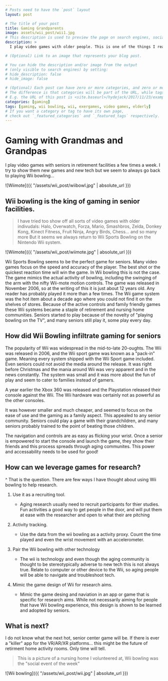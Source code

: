 ```yaml
---
# Posts need to have the `post` layout
layout: post

# The title of your post
title: Gaming Grandparents
image: assets/wii_post/wii1.jpg
# This description is used to preview the page on search engines, social media, etc.
description: >
  I play video games with older people. This is one of the things I really enjoy. I try to play all kinds of different games with residents of retirement and nursing homes, but it always seems to return to Wii bowling. I have been playing video games my entire life. I would say I am a gaming expert, but when it comes to Wii Bowling I lose... a lot. I try to win but older people living in retirement or nursing homes have alot of time on thier hands. Time to hone their craft. And that craft is often-times Wii bowling. 

# (Optional) Link to an image that represents your blog post.

# You can hide the description and/or image from the output
# (only visible to search engines) by setting:
# hide_description: false
# hide_image: false

# (Optional) Each post can have zero or more categories, and zero or more tags.
# The difference is that categories will be part of the URL, while tags will not.
# E.g. the URL of this post is <site.baseurl>/hydejack/2017/11/23/example-content/
categories: [gaming]
tags: [gaming, wii bowling, wii, exergames, video games, elderly]
# If you want a category or tag to have its own page,
# check out `_featured_categories` and `_featured_tags` respectively.
---
```



# Gaming with Grandmas and Grandpas

I play video games with seniors in retirement facilities a few times a week. I try to show them new games and new tech but we seem to always go back to playing Wii bowling...  

![Wiimote]({{ "/assets/wii_post/wiibowl.jpg" | absolute_url }})

## Wii bowling is the king of gaming in senior facilities.

> I have tried too show off all sorts of video games with older indivudals: 
> Halo, Overwatch, Forza, Mario, Smashbros, Zelda, Donkey Kong, Kinect Fitness, Fruit Ninja, Angry Birds, Chess... and so many more
> But it seems we always return to Wii Sports Bowling on the Nintendo Wii system.

![Wiimote]({{ "/assets/wii_post/wiimote.jpg" | absolute_url }})

Wii Sports Bowling seems to be the perfect game for seniors. Many video games focus on the speed and accuracy of the player. The best shot or the quickest reaction time will win the game.
In Wii bowling this is not the case. The game mimics the actual activity of bowling, including the swinging of the arm with the nifty Wii-mote motion controls. 
The game was released in November 2006, so at the writing of this it is just about 12 years old. Any reader has probably played it more than a few times.
The Wii game system was the hot item about a decade ago where you could not find it on the shelves of stores. 
Because of the active controls and family friendly games these Wii systems became a staple of retirement and nursing home communities.
Seniors started to play because of the novelty of "playing bowling on the TV", and many seniors still play it, some play every day.

## How did Wii Bowling infiltrate gaming for seniors

The popularity of Wii was widespread in the mid-to-late 20-oughts. The Wii was released in 2006, and the Wii sport game was known as a "pack-in" game.
Meaning every system shipped with the Wii Sport game included. Even seniors could not avoid the media around the release. It was right before Christmas
and the mania around Wii was very apparent and in the news constantly. The system was small and it was more about the fun of play and seem to cater to families instead of gamers.

A year earlier the Xbox 360 was released and the Playstation released their console against the Wii. The Wii hardware was certainly not as powerful as the other consoles.

It was however smaller and much cheaper, and seemed to focus on the ease of use and the gaming as a family aspect. This appealed to any senior community.
Seniors could play a game with their grandchildren, and many seniors probably trained to the point of beating those children. 

The navigation and controls are as easy as flicking your wrist. Once a senior is empowered to start the console and launch the game, they show their friends and this process spreads through aging communites. This power and accessability needs to be used for good!

## How can we leverage games for research?

^ That is the question. There are few ways I have thought about using Wii bowling to help research.

1. Use it as a recruiting tool.
    - Aging research usually need to recruit participants for thier studies. Fun activities a good way to get people in the door, and will put them at ease with the researcher and open to what their are pitching

2. Activity tracking.
    - Use the data from the wii bowling as a activity proxy. Count the time played and even the wrist movement with an accelerometer.

3. Pair the Wii bowling with other technology
    - The wii is technology and even though the aging community is thought to be stereotypically adverse to new tech this is not always true. Relate to computer or other device to the Wii, so aging people will be able to navigate and troubleshoot tech.

4. Mimic the game design of Wii for research aims.
    - Mimic the game desing and naviation in an app or game that is specific for research aims. While not necessarily aiming for people that have Wii bowling experience, this design is shown to be learned and adopted by seniors.

## What is next?

I do not know what the next hot, senior center game will be. If there is ever a "killer" app for the VR/AR/XR platforms... this might be the future of retirment home activity rooms. Only time will tell.

> This is a picture of a nursing home I volunteered at, Wii bowling was the "social event of the week"

![Wii bowling]({{ "/assets/wii_post/wii.jpg" | absolute_url }})